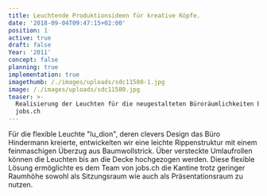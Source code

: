 ```yaml
---
title: Leuchtende Produktionsideen für kreative Köpfe.
date: '2018-09-04T09:47:15+02:00'
position: 1
active: true
draft: false
Year: '2011'
concept: false
planning: true
implementation: true
imagethumb: /./images/uploads/sdc11580-1.jpg
image: /./images/uploads/sdc11580.jpg
teaser: >-
  Realisierung der Leuchten für die neugestalteten Büroräumlichkeiten bei
  jobs.ch
---
```

Für die flexible Leuchte "lu_dion", deren clevers Design das Büro Hindermann kreierte, entwickelten wir eine leichte Rippenstruktur mit einem feinmaschigen Überzug aus Baumwollstrick. Über versteckte Umlaufrollen können die Leuchten bis an die Decke hochgezogen werden. Diese flexible Lösung ermöglichte es dem Team von jobs.ch die Kantine trotz geringer Raumhöhe sowohl als Sitzungsraum wie auch als Präsentationsraum zu nutzen.
